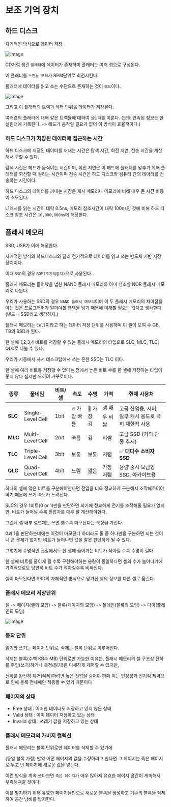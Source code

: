 # 보조 기억 장치

## 하드 디스크

자기적인 방식으로 데이터 저장

![image](https://github.com/user-attachments/assets/47633fed-8096-4ff4-8631-fbed253a2441)

CD처럼 생긴 `플래터`에 데이터가 존재하며 플래터는 여러 겹으로 구성된다.

이 플래터를 `스핀들 모터`가 RPM단위로 회전시킨다.

플래터에 데이터를 읽고 쓰는 수단으로 존재하는 것이 `헤드`이다.

![image](https://github.com/user-attachments/assets/a93b0ca4-0001-4e76-924a-d609334c66d6)

그리고 이 플래터의 트랙과 섹터 단위로 데이터가 저장된다.

여러겹의 플래터에 대해 같은 트랙들에 대하여 `실린더`를 이룬다. (보통 연속된 정보는 한 실린더에 기록된다. -> 헤드가 움직일 필요가 없어 이 방식이 효율적이다.)

### 하드 디스크가 저장된 데이터에 접근하는 시간

하드 디스크에 저장된 데이터를 꺼내는 시간은 탐색 시간, 회전 지연, 전송 시간을 계산해서 구할 수 있다.

탐색 시간은 헤드가 움직이는 시간이며, 회전 지연은 이 헤드에 플래터를 맞추기 위해 플래터를 회전할 때 걸리는 시간이며 전송 시간은 하드 디스크와 컴퓨터 간의 데이터를 전송하는 시간이다.

하드 디스크의 데이터를 꺼내는 시간은 캐시 메모리나 메모리에 비해 매우 큰 시간 비용이 소모된다.

L1캐시를 읽는 시간이 대략 0.5ns, 메모리 참조시간이 대략 100ns인 것에 비해 하드 디스크 참조 시간은 `10,000,000ns`에 해당한다.

## 플래시 메모리

SSD, USB가 이에 해당한다.

자기적인 방식의 하드디스크와 달리 전기적으로 데이터를 읽고 쓰는 반도체 기반 저장 장치이다.

이때 `SSD`의 경우 `ROM(주기억장치)`으로 사용된다.

플래시 메모리는 들어봤을 법한 NAND 플래시 메모리와 아마 생소할 NOR 플래시 메모리로 나뉜다.

우리가 사용하는 SSD의 경우 `NAND 플래시 메모리`이며 이 두 플래시 메모리의 차이점을 아는 것은 프로그래머가 알아야할 영역을 넘기 때문에 이해할 필요는 없다고 생각한다.(낸드 = SSD라고 생각하자.)

플래시 메모리는 `Cell`이라고 하는 데이터 저장 단위를 사용하며 이 셀이 모여 수 GB, TB의 SSD가 된다.

한 셀에 1,2,3,4 비트를 저장할 수 있는 플래시 메모리의 타입으로 SLC, MLC, TLC, QLC로 나눌 수 있다.

우리가 시중에서 사서 데스크탑에서 쓰는 흔한 SSD는 TLC 이다.

한 셀에 여러 비트를 저장할 수 있다는 점에서 높은 비트 수를 한 셀에 저장하는 타입이 좋지 않나 싶지만 오히려 거꾸로이다.

| 종류      | 풀네임               | 비트/셀 | 속도       | 수명      | 가격       | 현재 사용처                          |
| ------- | ----------------- | ---- | -------- | ------- | -------- | ------------------------------- |
| **SLC** | Single-Level Cell | 1bit | 🔥 가장 빠름 | 🔋 가장 김 | 💰 매우 비쌈 | 고급 산업용, 서버, 일부 캐시 용도로 극히 제한적 사용 |
| **MLC** | Multi-Level Cell  | 2bit | 빠름       | 김       | 비쌈       | 고급 SSD (거의 단종 추세)               |
| **TLC** | Triple-Level Cell | 3bit | 보통       | 보통      | 저렴       | ✅ **대다수 소비자 SSD**               |
| **QLC** | Quad-Level Cell   | 4bit | 느림       | 짧음      | 가장 저렴    | 용량 중시 보급형 SSD, 아카이브용            |

하나의 셀에 많은 비트를 구분해야한다면 전압을 더욱 정교하게 구분해서 조작해주어야 하기 때문에 쓰기 속도가 느려진다. 

SLC의 경우 1비트(0 or 1)만을 판단하면 되기에 정교하게 전기를 조작해줄 필요가 없지만, 비트가 늘어날 수록 전압차를 매우 잘 계산해야한다.

그런데 셀 내부 절연체는 쓰면 쓸수록 마모된다는 특징을 가진다.

0과 1을 판단하는데에는 이것이 마모된다 하더라도 둘 중 하나만을 구분하면 되는 것이니 큰 문제가 없지만 비트가 늘어나면 값을 잘못 판단하게 될 수 있다.

그렇기에 수명적인 관점에서도 한 셀에 들어가는 비트가 작아질 수록 수명이 길다.

한 셀에 비트를 줄이게 될 수록 구현해야하는 용량이 동일하다면 셀의 수가 늘어나기에 가격적으로도 당연히 비트 수가 작아질수록 비싸진다.

셀이 마모된다면 SSD의 자체적인 방식으로 망가진 셀의 정보를 다른 셀로 옮긴다.

### 플래시 메모리 저장단위

셀 -> 페이지(셀의 모임) -> 블록(페이지의 모임) -> 플레인(블록의 모임) -> 다이(플레인의 모임)

![image](https://github.com/user-attachments/assets/01ca891a-7314-4b32-8ff0-db850138154a)

### 동작 단위

읽기와 쓰기는 페이지 단위로, 삭제는 블록 단위로 이루어진다.

삭제는 블록(수백 KB수 MB) 단위로만 가능한 이유는, 플래시 메모리의 셀 구조상 전하를 주입(쓰기)하거나 측정(읽기)은 미세하게 제어할 수 있지만, 

전하를 완전히 제거(삭제)하려면 높은 전압을 걸어야 하며 이는 안정성과 전기적 제약으로 인해 블록 전체에만 적용할 수 있기 때문이다

### 페이지의 상태

- Free 상태 : 어떠한 데이터도 저장하고 있지 않은 상태
- Valid 상태 : 이미 데이터 저장하고 있는 상태
- Invalid 상태 : 쓰레기 값을 저장하고 있는 상태

### 플래시 메모리의 가비지 컬렉션

플래시 메모리는 블록 단위로만 데이터를 삭제할 수 있기에

(동일 블록 가정) 만약 어떤 페이지의 값을 수정하려고 한다면 그 페이지는 죽은 페이지로 두고 빈 페이지에 새로운 값을 넣는다.

이런 방식을 계속 쓰다보면 `죽은 페이지`가 매우 많아져 유효한 페이지 공간이 계속해서 부족해져갈 것이다.

이를 방지하기 위해 유효한 페이지들만으로 새로운 블록을 생성하고 기존의 블록을 삭제하여 공간 낭비를 방지한다.


